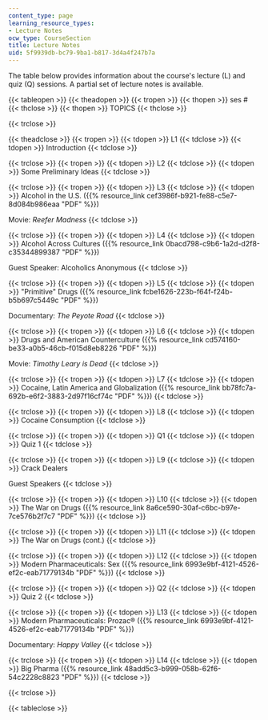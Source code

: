 ```yaml
---
content_type: page
learning_resource_types:
- Lecture Notes
ocw_type: CourseSection
title: Lecture Notes
uid: 5f9939db-bc79-9ba1-b817-3d4a4f247b7a
---
```


The table below provides information about the course's lecture (L) and quiz (Q) sessions. A partial set of lecture notes is available.

{{< tableopen >}}
{{< theadopen >}}
{{< tropen >}}
{{< thopen >}}
ses #
{{< thclose >}}
{{< thopen >}}
TOPICS
{{< thclose >}}

{{< trclose >}}

{{< theadclose >}}
{{< tropen >}}
{{< tdopen >}}
L1
{{< tdclose >}}
{{< tdopen >}}
Introduction
{{< tdclose >}}

{{< trclose >}}
{{< tropen >}}
{{< tdopen >}}
L2
{{< tdclose >}}
{{< tdopen >}}
Some Preliminary Ideas
{{< tdclose >}}

{{< trclose >}}
{{< tropen >}}
{{< tdopen >}}
L3
{{< tdclose >}}
{{< tdopen >}}
Alcohol in the U.S. ({{% resource_link cef3986f-b921-fe88-c5e7-8d084b986eaa "PDF" %}})  
  
Movie: _Reefer Madness_
{{< tdclose >}}

{{< trclose >}}
{{< tropen >}}
{{< tdopen >}}
L4
{{< tdclose >}}
{{< tdopen >}}
Alcohol Across Cultures ({{% resource_link 0bacd798-c9b6-1a2d-d2f8-c35344899387 "PDF" %}})  
  
Guest Speaker: Alcoholics Anonymous
{{< tdclose >}}

{{< trclose >}}
{{< tropen >}}
{{< tdopen >}}
L5
{{< tdclose >}}
{{< tdopen >}}
"Primitive" Drugs ({{% resource_link fcbe1626-223b-f64f-f24b-b5b697c5449c "PDF" %}})  
  
Documentary: _The Peyote Road_
{{< tdclose >}}

{{< trclose >}}
{{< tropen >}}
{{< tdopen >}}
L6
{{< tdclose >}}
{{< tdopen >}}
Drugs and American Counterculture ({{% resource_link cd574160-be33-a0b5-46cb-f015d8eb8226 "PDF" %}})  
  
Movie: _Timothy Leary is Dead_
{{< tdclose >}}

{{< trclose >}}
{{< tropen >}}
{{< tdopen >}}
L7
{{< tdclose >}}
{{< tdopen >}}
Cocaine, Latin America and Globalization ({{% resource_link bb78fc7a-692b-e6f2-3883-2d97f16cf74c "PDF" %}})
{{< tdclose >}}

{{< trclose >}}
{{< tropen >}}
{{< tdopen >}}
L8
{{< tdclose >}}
{{< tdopen >}}
Cocaine Consumption
{{< tdclose >}}

{{< trclose >}}
{{< tropen >}}
{{< tdopen >}}
Q1
{{< tdclose >}}
{{< tdopen >}}
Quiz 1
{{< tdclose >}}

{{< trclose >}}
{{< tropen >}}
{{< tdopen >}}
L9
{{< tdclose >}}
{{< tdopen >}}
Crack Dealers  
  
Guest Speakers
{{< tdclose >}}

{{< trclose >}}
{{< tropen >}}
{{< tdopen >}}
L10
{{< tdclose >}}
{{< tdopen >}}
The War on Drugs ({{% resource_link 8a6ce590-30af-c6bc-b97e-7ce576b2f7c7 "PDF" %}})
{{< tdclose >}}

{{< trclose >}}
{{< tropen >}}
{{< tdopen >}}
L11
{{< tdclose >}}
{{< tdopen >}}
The War on Drugs (cont.)
{{< tdclose >}}

{{< trclose >}}
{{< tropen >}}
{{< tdopen >}}
L12
{{< tdclose >}}
{{< tdopen >}}
Modern Pharmaceuticals: Sex ({{% resource_link 6993e9bf-4121-4526-ef2c-eab71779134b "PDF" %}})
{{< tdclose >}}

{{< trclose >}}
{{< tropen >}}
{{< tdopen >}}
Q2
{{< tdclose >}}
{{< tdopen >}}
Quiz 2
{{< tdclose >}}

{{< trclose >}}
{{< tropen >}}
{{< tdopen >}}
L13
{{< tdclose >}}
{{< tdopen >}}
Modern Pharmaceuticals: Prozac® ({{% resource_link 6993e9bf-4121-4526-ef2c-eab71779134b "PDF" %}})  
  
Documentary: _Happy Valley_
{{< tdclose >}}

{{< trclose >}}
{{< tropen >}}
{{< tdopen >}}
L14
{{< tdclose >}}
{{< tdopen >}}
Big Pharma ({{% resource_link 48add5c3-b999-058b-62f6-54c2228c8823 "PDF" %}})
{{< tdclose >}}

{{< trclose >}}

{{< tableclose >}}